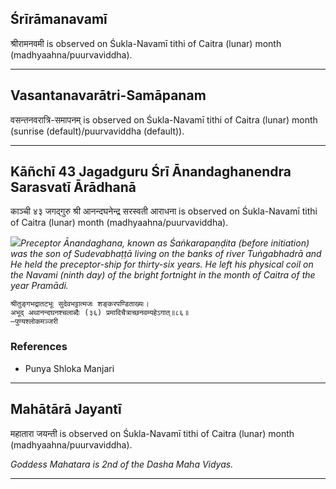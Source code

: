 ## Śrīrāmanavamī
श्रीरामनवमी is observed on Śukla-Navamī tithi of Caitra (lunar) month (madhyaahna/puurvaviddha).



---
## Vasantanavarātri-Samāpanam
वसन्तनवरात्रि-समापनम् is observed on Śukla-Navamī tithi of Caitra (lunar) month (sunrise (default)/puurvaviddha (default)).



---
## Kāñchī 43 Jagadguru Śrī Ānandaghanendra Sarasvatī Ārādhanā
काञ्ची ४३ जगद्गुरु श्री आनन्दघनेन्द्र सरस्वती आराधना is observed on Śukla-Navamī tithi of Caitra (lunar) month (madhyaahna/puurvaviddha).

_![](https://github.com/sanskrit-coders/jyotisha/blob/master/jyotisha/panchangam/temporal/festival/images/kanchi-jagadgurus/jagadguru-43.jpg)Preceptor Ānandaghana, known as Śaṅkarapaṇḍita (before initiation) was the son of Sudevabhaṭṭā living on the banks of river Tuṅgabhadrā and He held the preceptor-ship for thirty-six years. He left his physical coil on the Navami (ninth day) of the bright fortnight in the month of Caitra of the year Pramādi._

```
श्रीतुङ्गभद्रातटभूः सुदेवभट्टात्मजः शङ्करपण्डिताख्यः।
अभूद् अथानन्दघनश्चलाब्दैः (३६) प्रमादिचैत्राच्छनवम्यहेऽगात्॥८६॥
—पुण्यश्लोकमञ्जरी
```
### References
* Punya Shloka Manjari


---
## Mahātārā Jayantī
महातारा जयन्ती is observed on Śukla-Navamī tithi of Caitra (lunar) month (madhyaahna/puurvaviddha).

_Goddess Mahatara is 2nd of the Dasha Maha Vidyas._

---
